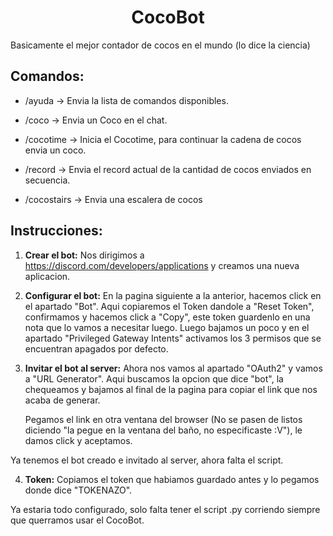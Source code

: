 <h1 align="center"> CocoBot </h1>
Basicamente el mejor contador de cocos en el mundo (lo dice la ciencia)


## Comandos:

* /ayuda -> Envia la lista de comandos disponibles.

* /coco -> Envia un Coco en el chat.

* /cocotime -> Inicia el Cocotime, para continuar la cadena de cocos envia un coco.

* /record -> Envia el record actual de la cantidad de cocos enviados en secuencia.

* /cocostairs -> Envia una escalera de cocos


## Instrucciones:

1. **Crear el bot:** 
Nos dirigimos a https://discord.com/developers/applications y creamos una nueva aplicacion.

2. **Configurar el bot:** 
En la pagina siguiente a la anterior, hacemos click en el apartado "Bot". Aqui copiaremos el Token dandole a "Reset Token", confirmamos y hacemos click a "Copy", este token guardenlo en una nota que lo vamos a necesitar luego. Luego bajamos un poco y en el apartado "Privileged Gateway Intents" activamos los 3 permisos que se encuentran apagados por defecto. 

3. **Invitar el bot al server:**
Ahora nos vamos al apartado "OAuth2" y vamos a "URL Generator". Aqui buscamos la opcion que dice "bot", la chequeamos y bajamos al final de la pagina para copiar el link que nos acaba de generar.  

    Pegamos el link en otra ventana del browser (No se pasen de listos diciendo "la pegue en la ventana del baño, no especificaste :V"), le damos click y aceptamos.

Ya tenemos el bot creado e invitado al server, ahora falta el script.

4. **Token:** 
Copiamos el token que habiamos guardado antes y lo pegamos donde dice "TOKENAZO".

Ya estaria todo configurado, solo falta tener el script .py corriendo siempre que querramos usar el CocoBot.  